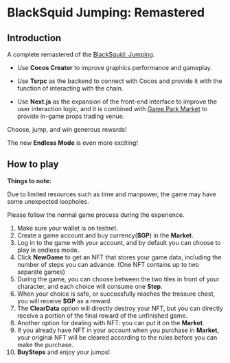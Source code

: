 # BlackSquid Jumping: Remastered

## Introduction

A complete remastered of the [BlackSquid: Jumping](https://github.com/zcy1024/BlackSquid-Jumping).

- Use **Cocos Creator** to improve graphics performance and gameplay.

- Use **Tsrpc** as the backend to connect with Cocos and provide it with the function of interacting with the chain.

- Use **Next.js** as the expansion of the front-end interface to improve the user interaction logic, and it is combined with [Game Park Market](https://github.com/zcy1024/game-park-market/tree/main) to provide in-game props trading venue.

Choose, jump, and win generous rewards!

The new **Endless Mode** is even more exciting!

## How to play

**Things to note:**

Due to limited resources such as time and manpower, the game may have some unexpected loopholes.

Please follow the normal game process during the experience.

1. Make sure your wallet is on testnet.
2. Create a game account and buy currency(**$GP**) in the **Market**.
3. Log in to the game with your account, and by default you can choose to play in endless mode.
4. Click **NewGame** to get an NFT that stores your game data, including the number of steps you can advance. (One NFT contains up to two separate games)
5. During the game, you can choose between the two tiles in front of your character, and each choice will consume one **Step**.
6. When your choice is safe, or successfully reaches the treasure chest, you will receive **$GP** as a reward.
7. The **ClearData** option will directly destroy your NFT, but you can directly receive a portion of the final reward of the unfinished game.
8. Another option for dealing with NFT: you can put it on the **Market**.
9. If you already have NFT in your account when you purchase in **Market**, your original NFT will be cleared according to the rules before you can make the purchase.
10. **BuySteps** and enjoy your jumps!